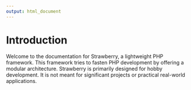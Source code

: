 ```yaml
---
output: html_document
---
```


# Introduction

Welcome to the documentation for Strawberry, a lightweight PHP framework.
This framework tries to fasten PHP development by offering a modular architecture.
Strawberry is primarily designed for hobby development. 
It is not meant for significant projects or practical real-world applications.